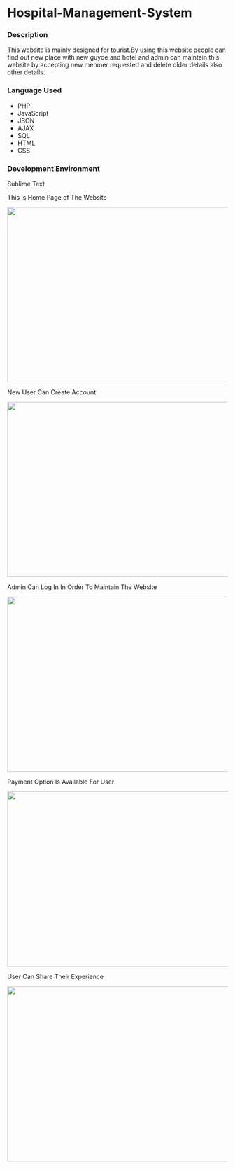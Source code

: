 # Hospital-Management-System
<!DOCTYPE html>
<html>
<body>
<h3>Description</h3>
<p>This website is mainly designed for tourist.By using this website people can find out new place with new guyde and hotel and admin can maintain this website by accepting new menmer requested and delete older details also other details.</p>
<h3>Language Used</h3>
  <ul>
  <li>PHP</li>
  <li>JavaScript</li>
  <li>JSON</li>
     <li>AJAX</li>
     <li>SQL</li>
     <li>HTML</li>
     <li>CSS</li>
</ul> 
<h3>Development Environment </h3>
  <p>Sublime Text</p>
  <p>This is Home Page of The Website </p> 
  <img src="https://i.imgur.com/ly80jrz.png" width="600" height="400">
 <p>New User Can Create Account</p> 
  <img src="https://i.imgur.com/7rNm6FO.png" width="600" height="400">
  <p>Admin Can Log In In Order To Maintain The Website</p>
  <img src="https://i.imgur.com/ML2TYfL.png" width="600" height="400">
  <p>Payment Option Is Available For User</p>
  <img src="https://i.imgur.com/n7eZrFz.png" width="600" height="400">
 <p>User Can Share Their Experience</p>
  <img src="https://i.imgur.com/xGatnby.png" width="600" height="400">
</body>
</html>
